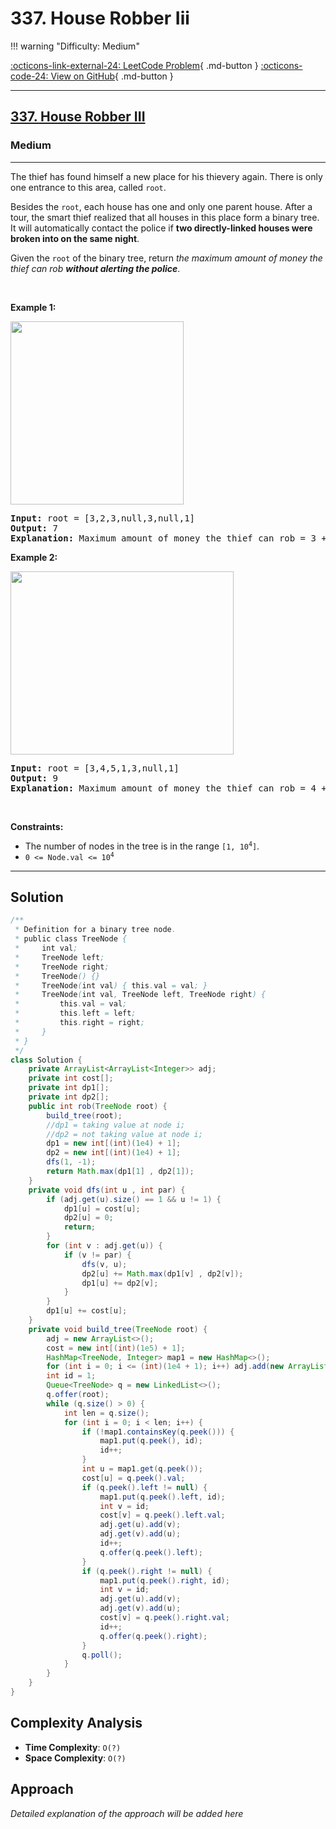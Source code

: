 # 337. House Robber Iii

!!! warning "Difficulty: Medium"

[:octicons-link-external-24: LeetCode Problem](https://leetcode.com/problems/house-robber-iii/){ .md-button }
[:octicons-code-24: View on GitHub](https://github.com/RAJ8664/Leetcode/tree/master/0337-house-robber-iii){ .md-button }

---

<h2><a href="https://leetcode.com/problems/house-robber-iii">337. House Robber III</a></h2><h3>Medium</h3><hr><p>The thief has found himself a new place for his thievery again. There is only one entrance to this area, called <code>root</code>.</p>

<p>Besides the <code>root</code>, each house has one and only one parent house. After a tour, the smart thief realized that all houses in this place form a binary tree. It will automatically contact the police if <strong>two directly-linked houses were broken into on the same night</strong>.</p>

<p>Given the <code>root</code> of the binary tree, return <em>the maximum amount of money the thief can rob <strong>without alerting the police</strong></em>.</p>

<p>&nbsp;</p>
<p><strong class="example">Example 1:</strong></p>
<img alt="" src="https://assets.leetcode.com/uploads/2021/03/10/rob1-tree.jpg" style="width: 277px; height: 293px;" />
<pre>
<strong>Input:</strong> root = [3,2,3,null,3,null,1]
<strong>Output:</strong> 7
<strong>Explanation:</strong> Maximum amount of money the thief can rob = 3 + 3 + 1 = 7.
</pre>

<p><strong class="example">Example 2:</strong></p>
<img alt="" src="https://assets.leetcode.com/uploads/2021/03/10/rob2-tree.jpg" style="width: 357px; height: 293px;" />
<pre>
<strong>Input:</strong> root = [3,4,5,1,3,null,1]
<strong>Output:</strong> 9
<strong>Explanation:</strong> Maximum amount of money the thief can rob = 4 + 5 = 9.
</pre>

<p>&nbsp;</p>
<p><strong>Constraints:</strong></p>

<ul>
	<li>The number of nodes in the tree is in the range <code>[1, 10<sup>4</sup>]</code>.</li>
	<li><code>0 &lt;= Node.val &lt;= 10<sup>4</sup></code></li>
</ul>


---

## Solution

```java
/**
 * Definition for a binary tree node.
 * public class TreeNode {
 *     int val;
 *     TreeNode left;
 *     TreeNode right;
 *     TreeNode() {}
 *     TreeNode(int val) { this.val = val; }
 *     TreeNode(int val, TreeNode left, TreeNode right) {
 *         this.val = val;
 *         this.left = left;
 *         this.right = right;
 *     }
 * }
 */
class Solution {
    private ArrayList<ArrayList<Integer>> adj;
    private int cost[];
    private int dp1[];
    private int dp2[];
    public int rob(TreeNode root) {
        build_tree(root);
        //dp1 = taking value at node i;
        //dp2 = not taking value at node i;
        dp1 = new int[(int)(1e4) + 1];
        dp2 = new int[(int)(1e4) + 1];
        dfs(1, -1);
        return Math.max(dp1[1] , dp2[1]);
    }
    private void dfs(int u , int par) {
        if (adj.get(u).size() == 1 && u != 1) {
            dp1[u] = cost[u];
            dp2[u] = 0;
            return;
        }
        for (int v : adj.get(u)) {
            if (v != par) {
                dfs(v, u);
                dp2[u] += Math.max(dp1[v] , dp2[v]);
                dp1[u] += dp2[v];
            }
        }
        dp1[u] += cost[u];
    }
    private void build_tree(TreeNode root) {
        adj = new ArrayList<>();
        cost = new int[(int)(1e5) + 1];
        HashMap<TreeNode, Integer> map1 = new HashMap<>();
        for (int i = 0; i <= (int)(1e4 + 1); i++) adj.add(new ArrayList<>());
        int id = 1;
        Queue<TreeNode> q = new LinkedList<>();
        q.offer(root);
        while (q.size() > 0) {
            int len = q.size();
            for (int i = 0; i < len; i++) {
                if (!map1.containsKey(q.peek())) {
                    map1.put(q.peek(), id);
                    id++;
                } 
                int u = map1.get(q.peek());
                cost[u] = q.peek().val;
                if (q.peek().left != null) {
                    map1.put(q.peek().left, id);
                    int v = id;
                    cost[v] = q.peek().left.val;
                    adj.get(u).add(v);
                    adj.get(v).add(u);
                    id++;
                    q.offer(q.peek().left);
                }
                if (q.peek().right != null) {
                    map1.put(q.peek().right, id);
                    int v = id;
                    adj.get(u).add(v);
                    adj.get(v).add(u);
                    cost[v] = q.peek().right.val;
                    id++;
                    q.offer(q.peek().right);
                }
                q.poll();
            }
        }
    }
}

```

## Complexity Analysis

- **Time Complexity**: `O(?)`
- **Space Complexity**: `O(?)`

## Approach

*Detailed explanation of the approach will be added here*

